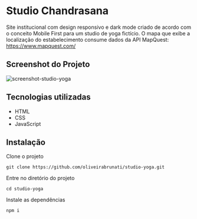 # Studio Chandrasana

Site institucional com design responsivo e dark mode criado de acordo com o conceito Mobile First para um studio de yoga fictício. O mapa que exibe a localização do estabelecimento consume dados da API MapQuest: https://www.mapquest.com/

## Screenshot do Projeto
 
![screenshot-studio-yoga](https://user-images.githubusercontent.com/98422749/208782489-adc4863e-0fd2-424b-bbc1-a230aa6b1b48.PNG)

## Tecnologias utilizadas

- HTML
- CSS
- JavaScript 

## Instalação
Clone o projeto
```    
git clone https://github.com/oliveirabrunati/studio-yoga.git
```

Entre no diretório do projeto
```
cd studio-yoga
```

Instale as dependências
```
npm i
```

